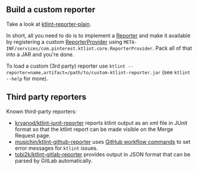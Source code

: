 ## Build a custom reporter
Take a look at [ktlint-reporter-plain](ktlint-reporter-plain).

In short, all you need to do is to implement a
[Reporter](/ktlint-core/src/main/kotlin/com/pinterest/ktlint/core/Reporter.kt) and make it available by registering
a custom [ReporterProvider](/ktlint-core/src/main/kotlin/com/pinterest/ktlint/core/ReporterProvider.kt) using
`META-INF/services/com.pinterest.ktlint.core.ReporterProvider`. Pack all of that into a JAR and you're done.

To load a custom (3rd party) reporter use `ktlint --reporter=name,artifact=/path/to/custom-ktlint-reporter.jar`
(see `ktlint --help` for more).

## Third party reporters

Known third-party reporters:

* [kryanod/ktlint-junit-reporter](https://github.com/kryanod/ktlint-junit-reporter) reports ktlint output as an xml file in JUnit format so that the ktlint report can be made visible on the Merge Request page.
* [musichin/ktlint-github-reporter](https://github.com/musichin/ktlint-github-reporter) uses [GitHub workflow commands](https://docs.github.com/en/actions/reference/workflow-commands-for-github-actions#setting-an-error-message) to set error messages for `ktlint` issues.
* [tobi2k/ktlint-gitlab-reporter](https://github.com/tobi2k/ktlint-gitlab-reporter) provides output in JSON format that can be parsed by GitLab automatically.
